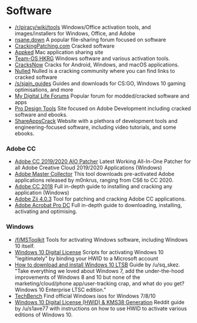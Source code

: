 # Software

* [/r/piracy/wiki/tools](https://www.reddit.com/r/piracy/wiki/tools) Windows/Office activation tools, and images/installers for Windows, Office, and Adobe
* [nsane.down](https://www.nsanedown.com/) A popular file-sharing forum focused on software
* [CrackingPatching.com](https://crackingpatching.com/) Cracked software
* [Appked](https://www.macbed.com/) Mac application sharing site
* [Team-OS HKRG](https://www.teamos-hkrg.com/index.php) Windows software and various activation tools.
* [CracksNow](https://cracksnow.com/) Cracks for Android, Windows, and macOS applications.
* [Nulled](https://www.nulled.to/) Nulled is a cracking community where you can find links to cracked software
* [/s/sjain\_guides](https://saidit.net/s/sjain\_guides) Guides and downloads for CS:GO, Windows 10 gaming optimisations, and more
* [My Digital Life Forums](https://forums.mydigitallife.net/) Popular forum for modded/cracked software and apps
* [Pro Design Tools](https://prodesigntools.com) Site focused on Adobe Development including cracked software and ebooks.
* [ShareAppsCrack](https://shareappscrack.com/) Website with a plethora of development tools and engineering-focused software, including video tutorials, and some ebooks.

### Adobe CC

* [Adobe CC 2019/2020 AIO Patcher](https://cracked.to/Thread-Cracked-CRACK-ADOBE-CC-2019-2020-GENP-V2-7) Latest Working All-In-One Patcher for all Adobe Creative Cloud 2019/2020 Applications (Windows)
* [Adobe Master Collector](https://saidit.net/s/sjain\_guides/wiki/downloads#wiki\_adobe\_master\_collector.3A) This tool downloads pre-activated Adobe applications released by m0nkrus, ranging from CS6 to CC 2020.
* [Adobe CC 2018](https://saidit.net/s/sjain\_guides/comments/9oz/adobe\_cc\_2018\_full\_indepth\_guide\_to\_installing/) Full in-depth guide to installing and cracking any application (Windows)
* [Adobe Zii 4.0.3](https://www.reddit.com/r/Piracy/comments/9v7tr6/adobe\_zii\_403\_released\_now\_includes\_incopy/) Tool for patching and cracking Adobe CC applications.
* [Adobe Acrobat Pro DC](https://saidit.net/s/sjain\_guides/comments/9p5/adobe\_acrobat\_pro\_dc\_full\_indepth\_guide\_to/) Full in-depth guide to downloading, installing, activating and optimising.

### Windows

* [/f/MSToolkit](https://raddle.me/f/MSToolkit) Tools for activating Windows software, including Windows 10 itself.
* [Windows 10 Digital License](https://www.nsaneforums.com/topic/316668-microsoft-activation-scripts/) Scripts for activating Windows 10 "legitimately" by binding your HWID to a Microsoft account
* [How to download and install Windows 10 LTSB](https://www.reddit.com/r/Piracy/comments/8pfnun/how\_to\_download\_and\_install\_windows\_10\_ltsb/) Guide by /u/sq\_skez. "Take everything we loved about Windows 7, add the under-the-hood improvements of Windows 8 and 10 but none of the marketing/cloud/phone app/user-tracking crap, and what do you get? Windows 10 Enterprise LTSC edition."
* [TechBench](https://tb.rg-adguard.net/public.php) Find official Windows isos for Windows 7/8/10
* [Windows 10 Digital License (HWID) & KMS38 Generation](https://web.archive.org/web/20190114172332/https://www.reddit.com/r/s1ave77\_library/comments/9o13fq/windows\_10\_digital\_license\_hwid\_kms38\_generation/) Reddit guide by /u/s1ave77 with instructions on how to use HWID to activate various editions of Windows 10.
